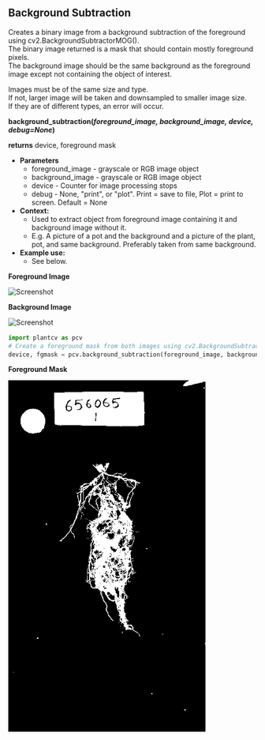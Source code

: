 ## Background Subtraction

Creates a binary image from a background subtraction of the foreground using cv2.BackgroundSubtractorMOG().  
The binary image returned is a mask that should contain mostly foreground pixels.  
The background image should be the same background as the foreground image except not containing the object of interest.

Images must be of the same size and type.  
If not, larger image will be taken and downsampled to smaller image size.  
If they are of different types, an error will occur.  

**background_subtraction(*foreground_image, background_image, device, debug=None*)**

**returns** device, foreground mask

- **Parameters**
    - foreground_image - grayscale or RGB image object
	- background_image - grayscale or RGB image object
	- device - Counter for image processing stops
	- debug - None, "print", or "plot". Print = save to file, Plot = print to screen. Default = None
- **Context:**
    - Used to extract object from foreground image containing it and background image without it.
	- E.g. A picture of a pot and the background and a picture of the plant, pot, and same background. Preferably taken from same background.
- **Example use:**
    - See below.

**Foreground Image**

![Screenshot](img/documentation_images/background_subtraction/TEST_FOREGROUND.jpg)

**Background Image**

![Screenshot](img/documentation_images/background_subtraction/TEST_BACKGROUND.jpg)

```python
import plantcv as pcv
# Create a foreground mask from both images using cv2.BackgroundSubtractorMOG().
device, fgmask = pcv.background_subtraction(foreground_image, background_image, device, debug = "print")
```

**Foreground Mask**

![Screenshot](img/documentation_images/background_subtraction/1_background_subtraction.png)
